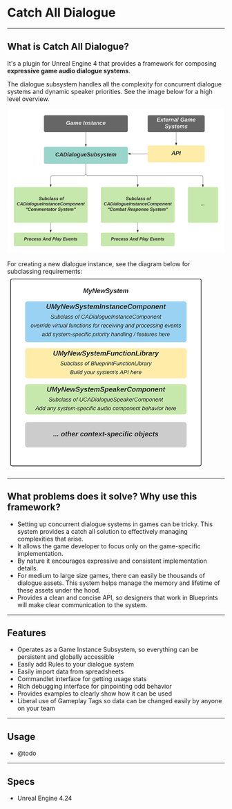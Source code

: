# Catch All Dialogue

----
## What is Catch All Dialogue?
It's a plugin for Unreal Engine 4 that provides a framework for composing **expressive game audio dialogue systems**.

The dialogue subsystem handles all the complexity for concurrent dialogue systems and dynamic speaker priorities. See the image below for a high level overview.

![Image of High Level Overview](https://github.com/cmacnair/Catch-All-Dialogue-UE4/blob/master/doc/High%20Level%20Overview.png)

For creating a new dialogue instance, see the diagram below for subclassing requirements:
![Image of Subclassing Overview](https://github.com/cmacnair/Catch-All-Dialogue-UE4/blob/master/doc/Subclassing%20Overview.png)

----
## What problems does it solve? Why use this framework?
* Setting up concurrent dialogue systems in games can be tricky. This system provides a catch all solution to effectively managing complexities that arise.
* It allows the game developer to focus only on the game-specific implementation.
* By nature it encourages expressive and consistent implementation details.
* For medium to large size games, there can easily be thousands of dialogue assets. This system helps manage the memory and lifetime of these assets under the hood.
* Provides a clean and concise API, so designers that work in Blueprints will make clear communication to the system.

----
## Features
* Operates as a Game Instance Subsystem, so everything can be persistent and globally accessible
* Easily add Rules to your dialogue system
* Easily import data from spreadsheets
* Commandlet interface for getting usage stats
* Rich debugging interface for pinpointing odd behavior
* Provides examples to clearly show how it can be used
* Liberal use of Gameplay Tags so data can be changed easily by anyone on your team

----
## Usage
* @todo

----
## Specs
* Unreal Engine 4.24